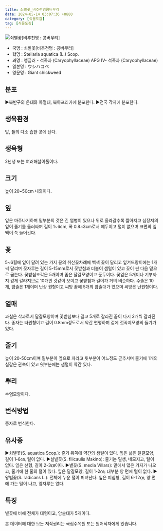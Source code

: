 ```yaml
---
title: 쇠별꽃_비추천명콩버무리
date: 2024-05-14 03:07:36 +0800
category: [식물도감]
tag: [식물도감]
---
```




![쇠별꽃[비추천명 : 콩버무리]](/fileUpload/plants/basic/Caryophyllaceae/Stellaria/10265/1_th2.JPG)
- 국명 : 쇠별꽃[비추천명 : 콩버무리]
- 학명 : Stellaria aquatica (L.) Scop.
- 과명 : 앵글러 - 석죽과 (Caryophyllaceae) APG Ⅳ- 석죽과 (Caryophyllaceae)
- 일본명 : ウシハコベ
- 영문명 : Giant chickweed


## 분포
▶북반구의 온대와 아열대, 북아프리카에 분포한다.▶전국 각지에 분포한다.
## 생육환경
밭, 들의 다소 습한 곳에 난다.
## 생육형
2년생 또는 여러해살이풀이다.
## 크기
높이 20~50cm 내외이다.
## 잎
잎은 마주나기하며 밑부분의 것은 긴 엽병이 있으나 위로 올라갈수록 짧아지고 심장저의 잎이 줄기를 둘러싸며 길이 1~6cm, 폭 0.8~3cm로서 예두이고 털이 없으며 표면의 잎맥이 쑥 들어간다.
## 꽃
5~6월에 잎이 달려 있는 가지 끝의 취산꽃차례에 백색 꽃이 달리고 잎겨드랑이에는 1개씩 달리며 꽃자루는 길이 5-15mm로서 꽃받침과 더불어 샘털이 있고 꽃이 핀 다음 밑으로 굽는다. 꽃받침조각은 5개이며 좁은 달걀모양이고 둔두이다. 꽃잎은 5개이나 기부까지 깊게 갈라지므로 10개인 것같이 보이고 꽃받침과 길이가 거의 비슷하다. 수술은 10개, 암술은 1개이며 난상 원형이고 씨방 끝에 5개의 암술대가 있으며 씨방은 난원형이다.
## 열매
과실은 삭과로서 달걀모양이며 꽃받침보다 길고 5개로 갈라진 끝이 다시 2개씩 갈라진다. 종자는 타원형이고 길이 0.8mm정도로서 약간 편평하며 겉에 젓꼭지모양의 돌기가 있다.
## 줄기
높이 20-50cm이며 밑부분이 옆으로 자라고 윗부분이 어느정도 곧추서며 줄기에 1개의 실같은 관속이 있고 윗부분에는 샘털이 약간 있다.
## 뿌리
수염모양이다.
## 번식방법
종자로 번식한다.
## 유사종
▶쇠별꽃(S. aquatica Scop.): 줄기 위쪽에 약간의 샘털이 있다. 잎은 넓은 달걀모양, 길이 1-6㎝, 털이 없다. ▶실별꽃(S. filicaulis Makino): 줄기는 밀생, 네모지고, 털이 없다. 잎은 선형, 길이 2-3㎝이다. ▶별꽃(S. media Villars): 밑에서 많은 가지가 나오고, 줄기에 한 줄의 털이 있다. 잎은 달걀모양, 길이 1-2㎝, 대부분 양 면에 털이 없다.▶왕별꽃(S. radicans L.): 전체에 누운 털이 퍼져난다. 잎은 피침형, 길이 6-12㎝, 양 면에 가는 털이 나고, 잎자루는 없다.
## 특징
별꽃에 비해 전체가 대형이고, 암술대가 5개이다.






본 데이터에 대한 모든 저작권리는 국립수목원 또는 원저작자에게 있습니다.
